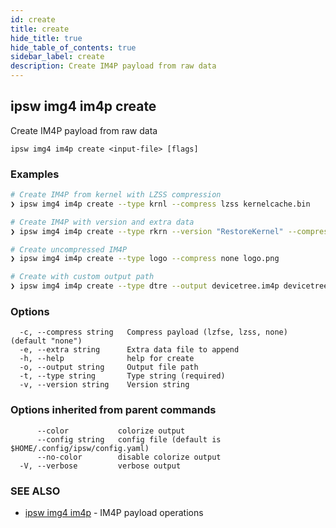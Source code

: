 ```yaml
---
id: create
title: create
hide_title: true
hide_table_of_contents: true
sidebar_label: create
description: Create IM4P payload from raw data
---
```

## ipsw img4 im4p create

Create IM4P payload from raw data

```
ipsw img4 im4p create <input-file> [flags]
```

### Examples

```bash
# Create IM4P from kernel with LZSS compression
❯ ipsw img4 im4p create --type krnl --compress lzss kernelcache.bin

# Create IM4P with version and extra data
❯ ipsw img4 im4p create --type rkrn --version "RestoreKernel" --compress lzss --extra extra.bin kernel.bin

# Create uncompressed IM4P
❯ ipsw img4 im4p create --type logo --compress none logo.png

# Create with custom output path
❯ ipsw img4 im4p create --type dtre --output devicetree.im4p devicetree.bin
```

### Options

```
  -c, --compress string   Compress payload (lzfse, lzss, none) (default "none")
  -e, --extra string      Extra data file to append
  -h, --help              help for create
  -o, --output string     Output file path
  -t, --type string       Type string (required)
  -v, --version string    Version string
```

### Options inherited from parent commands

```
      --color           colorize output
      --config string   config file (default is $HOME/.config/ipsw/config.yaml)
      --no-color        disable colorize output
  -V, --verbose         verbose output
```

### SEE ALSO

* [ipsw img4 im4p](/docs/cli/ipsw/img4/im4p)	 - IM4P payload operations

